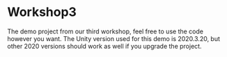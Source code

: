 # Workshop3

The demo project from our third workshop, feel free to use the code however you want.
The Unity version used for this demo is 2020.3.20, but other 2020 versions should work as well if you upgrade the project.
